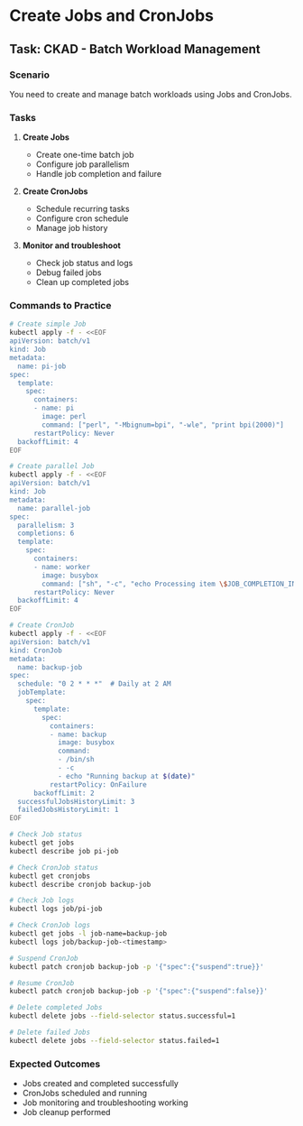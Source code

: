 # Create Jobs and CronJobs

## Task: CKAD - Batch Workload Management

### Scenario
You need to create and manage batch workloads using Jobs and CronJobs.

### Tasks
1. **Create Jobs**
   - Create one-time batch job
   - Configure job parallelism
   - Handle job completion and failure

2. **Create CronJobs**
   - Schedule recurring tasks
   - Configure cron schedule
   - Manage job history

3. **Monitor and troubleshoot**
   - Check job status and logs
   - Debug failed jobs
   - Clean up completed jobs

### Commands to Practice
```bash
# Create simple Job
kubectl apply -f - <<EOF
apiVersion: batch/v1
kind: Job
metadata:
  name: pi-job
spec:
  template:
    spec:
      containers:
      - name: pi
        image: perl
        command: ["perl", "-Mbignum=bpi", "-wle", "print bpi(2000)"]
      restartPolicy: Never
  backoffLimit: 4
EOF

# Create parallel Job
kubectl apply -f - <<EOF
apiVersion: batch/v1
kind: Job
metadata:
  name: parallel-job
spec:
  parallelism: 3
  completions: 6
  template:
    spec:
      containers:
      - name: worker
        image: busybox
        command: ["sh", "-c", "echo Processing item \$JOB_COMPLETION_INDEX; sleep 10"]
      restartPolicy: Never
  backoffLimit: 4
EOF

# Create CronJob
kubectl apply -f - <<EOF
apiVersion: batch/v1
kind: CronJob
metadata:
  name: backup-job
spec:
  schedule: "0 2 * * *"  # Daily at 2 AM
  jobTemplate:
    spec:
      template:
        spec:
          containers:
          - name: backup
            image: busybox
            command:
            - /bin/sh
            - -c
            - echo "Running backup at $(date)"
          restartPolicy: OnFailure
      backoffLimit: 2
  successfulJobsHistoryLimit: 3
  failedJobsHistoryLimit: 1
EOF

# Check Job status
kubectl get jobs
kubectl describe job pi-job

# Check CronJob status
kubectl get cronjobs
kubectl describe cronjob backup-job

# Check Job logs
kubectl logs job/pi-job

# Check CronJob logs
kubectl get jobs -l job-name=backup-job
kubectl logs job/backup-job-<timestamp>

# Suspend CronJob
kubectl patch cronjob backup-job -p '{"spec":{"suspend":true}}'

# Resume CronJob
kubectl patch cronjob backup-job -p '{"spec":{"suspend":false}}'

# Delete completed Jobs
kubectl delete jobs --field-selector status.successful=1

# Delete failed Jobs
kubectl delete jobs --field-selector status.failed=1
```

### Expected Outcomes
- Jobs created and completed successfully
- CronJobs scheduled and running
- Job monitoring and troubleshooting working
- Job cleanup performed
